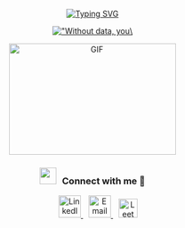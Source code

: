 
<p align="center">
  <a href="https://git.io/typing-svg">
    <img src="https://readme-typing-svg.demolab.com/?lines=Hello+World,+I'm+LAKHAL+Badr+👋;a+Data+Science+student+:D" alt="Typing SVG">
  </a>
</p>








<p align="center">
  <!-- Dynamic Quote Image -->
  <a href="https://github.com/piyushsuthar/github-readme-quotes">
    <img src="https://quotes-github-readme.vercel.app/api?type=horizontal&theme=dark&quote=Without%20data,%20you%27re%20just%20another%20person%20with%20an%20opinion.&author=W.%20Edwards%20Deming" alt='"Without data, you\'re just another person with an opinion." – W. Edwards Deming'>
  </a>
</p>

<p align="center">
  <a href="https://media.giphy.com/media/SWoSkN6DxTszqIKEqv/giphy.gif" target="_blank">
    <img height="200" width="300" alt="GIF" src="https://media.giphy.com/media/SWoSkN6DxTszqIKEqv/giphy.gif">
  </a>
</p>

<h3 align="center" > <img src="https://media.giphy.com/media/iY8CRBdQXODJSCERIr/giphy.gif" width="30" height="30" style="margin-right: 10px;">Connect with me 🤝 </h3>

<p align="center">
  <div align="center" class="icons-social" style="margin-left: 10px;">
    <!-- LinkedIn Icon -->
    <a style="margin-left: 10px;" target="_blank" href="https://www.linkedin.com/in/badr-lakhal-721603276/">
      <img src="https://img.icons8.com/doodle/40/000000/linkedin--v2.png" alt="LinkedIn" width="40" height="40">
    </a>
    <!-- Email Icon -->
    <a style="margin-left: 10px;" target="_blank" href="mailto:lakhalbadr2@gmail.com">
      <img src="https://img.icons8.com/doodle/40/000000/email.png" alt="Email" width="40" height="40">
    </a>
    <!-- LeetCode Icon -->
    <a style="margin-left: 10px;" target="_blank" href="https://leetcode.com/u/BALK-03/">
      <img src="https://github.com/user-attachments/assets/10f2d5f5-d376-4949-87a6-a1c48d9dcc50" alt="LeetCode" width="34" height="34">
    </a>
  </div>
</p>

